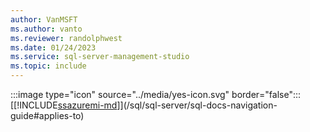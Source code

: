 ```yaml
---
author: VanMSFT
ms.author: vanto
ms.reviewer: randolphwest
ms.date: 01/24/2023
ms.service: sql-server-management-studio
ms.topic: include
---
```


:::image type="icon" source="../media/yes-icon.svg" border="false"::: [[!INCLUDE[ssazuremi-md](../ssazuremi-md.md)]](/sql/sql-server/sql-docs-navigation-guide#applies-to)

